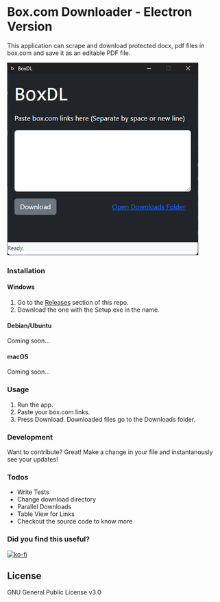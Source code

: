 # Box.com Downloader - Electron Version

This application can scrape and download protected docx, pdf files in box.com and save it as an editable PDF file.

![screenshot](./screenshot.png)

### Installation
#### Windows
1. Go to the [Releases](https://github.com/aebibtech/boxdl_desktop/releases) section of this repo.
2. Download the one with the Setup.exe in the name.

#### Debian/Ubuntu
Coming soon...

#### macOS
Coming soon...

### Usage
1. Run the app.
2. Paste your box.com links.
3. Press Download. Downloaded files go to the Downloads folder.

### Development

Want to contribute? Great!
Make a change in your file and instantanously see your updates!

### Todos
 - Write Tests
 - Change download directory
 - Parallel Downloads
 - Table View for Links
 - Checkout the source code to know more

### Did you find this useful?
[![ko-fi](https://www.ko-fi.com/img/donate_sm.png)](https://ko-fi.com/aebibtech)

License
----
GNU General Public License v3.0
